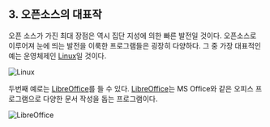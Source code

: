 ## 3. 오픈소스의 대표작

오픈 소스가 가진 최대 장점은 역시 집단 지성에 의한 빠른 발전일 것이다. 오픈소스로 이루어져 눈에 띄는 발전을 이룩한 프로그램들은 굉장히 다양하다. 그 중 가장 대표적인 예는 운영체제인 [Linux](c624-d508-c18c-c2a4-b97c-c0ac-c6a9-d55c-ac83/b9ac-b205-c2a4.md)일 것이다.

![Linux](http://cfile8.uf.tistory.com/image/25040341580497B733A368)

두번째 예로는 [LibreOffice](c624-d508-c18c-c2a4-b97c-c0ac-c6a9-d55c-ac83/b9ac-d504-b808-c624-d53c-c2a4.md)를 들 수 있다. [LibreOffice](c624-d508-c18c-c2a4-b97c-c0ac-c6a9-d55c-ac83/b9ac-d504-b808-c624-d53c-c2a4.md)는 MS Office와 같은 오피스 프로그램으로 다양한 문서 작성을 돕는 프로그램이다.

![LibreOffice](https://logosinside.com/uploads/posts/2016-09/libreoffice-logo.png)


